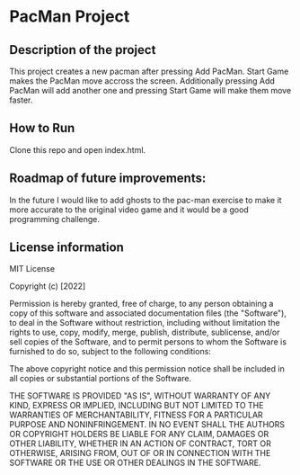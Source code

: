 # PacMan Project

## Description of the project

This project creates a new pacman after pressing Add PacMan. Start Game makes the PacMan move accross the screen. Additionally pressing Add PacMan will add another one and pressing Start Game will make them move faster. 


## How to Run 

Clone this repo and open index.html.


## Roadmap of future improvements:

In the future I would like to add ghosts to the pac-man exercise to make it more accurate to the original video game and it would be a good programming challenge.


## License information

MIT License

Copyright (c) [2022]

Permission is hereby granted, free of charge, to any person obtaining a copy
of this software and associated documentation files (the "Software"), to deal
in the Software without restriction, including without limitation the rights
to use, copy, modify, merge, publish, distribute, sublicense, and/or sell
copies of the Software, and to permit persons to whom the Software is
furnished to do so, subject to the following conditions:

The above copyright notice and this permission notice shall be included in all
copies or substantial portions of the Software.

THE SOFTWARE IS PROVIDED "AS IS", WITHOUT WARRANTY OF ANY KIND, EXPRESS OR
IMPLIED, INCLUDING BUT NOT LIMITED TO THE WARRANTIES OF MERCHANTABILITY,
FITNESS FOR A PARTICULAR PURPOSE AND NONINFRINGEMENT. IN NO EVENT SHALL THE
AUTHORS OR COPYRIGHT HOLDERS BE LIABLE FOR ANY CLAIM, DAMAGES OR OTHER
LIABILITY, WHETHER IN AN ACTION OF CONTRACT, TORT OR OTHERWISE, ARISING FROM,
OUT OF OR IN CONNECTION WITH THE SOFTWARE OR THE USE OR OTHER DEALINGS IN THE
SOFTWARE.
